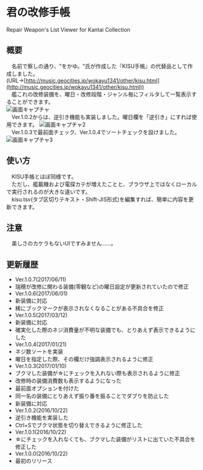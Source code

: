 # 君の改修手帳
Repair Weapon's List Viewer for Kantai Collection
## 概要
　名前で察しの通り、"をかゆ。"氏が作成した『KISU手帳』の代替品として作成しました。  
(URL→[http://music.geocities.jp/wokayu1341/other/kisu.html](http://music.geocities.jp/wokayu1341/other/kisu.html))  
　艦これの改修装備を、曜日・改修段階・ジャンル毎にフィルタして一覧表示することができます。  
![画面キャプチャ](https://cloud.githubusercontent.com/assets/3734392/19605691/638344f8-97f7-11e6-80d3-ad16dd3b3538.png)  
　Ver.1.0.2からは、逆引き機能も実装しました。曜日欄を「逆引き」にすれば使用できます。
![画面キャプチャ2](https://cloud.githubusercontent.com/assets/3734392/19618259/08329f84-9880-11e6-9237-3bd77bd60ac7.png)  
　Ver.1.0.3で最前面チェック、Ver.1.0.4でソートチェックを設けました。
![画面キャプチャ3](https://cloud.githubusercontent.com/assets/3734392/22171598/bdb3c9b4-dfd4-11e6-8cea-8f7dc23c58c1.png)  
## 使い方
　KISU手帳とほぼ同様です。  
　ただし、艦載機および電探カテが増えたことと、ブラウザ上ではなくローカルで実行されるのが大きな違いです。  
　kisu.tsv(タブ区切りテキスト・Shift-JIS形式)を編集すれば、簡単に内容を更新できます。
## 注意
　美しさのカケラもないUIですみません……。
## 更新履歴
- Ver.1.0.7(2017/06/11)
 - 瑞穂が改修に関わる装備(零観など)の曜日設定が更新されていたので修正
- Ver.1.0.6(2017/06/01)
 - 新装備に対応
 - 稀にブックマークが表示されなくなることがある不具合を修正
- Ver.1.0.5(2017/03/12)
 - 新装備に対応
 - 確実化した際のネジ消費量が不明な装備でも、とりあえず表示できるようにした
- Ver.1.0.4(2017/01/21)
 - ネジ数ソートを実装
 - 曜日を指定した際、その欄だけ強調表示されるように修正
- Ver.1.0.3(2017/01/10)
 - ブクマした装備が☆にチェックを入れない際も表示されるように修正
 - 改修時の装備消費数も表示するようになった
 - 最前面オプションを付けた
 - 同一名の装備にとりあえず振り番を振ることでダブりを防止した
 - 新装備に対応
- Ver.1.0.2(2016/10/22)
 - 逆引き機能を実装した
 - Ctrl+Sでブクマ状態を切り替えできるように修正した
- Ver.1.0.1(2016/10/22)
 - ☆にチェックを入れなくても、ブクマした装備がリストに出ていた不具合を修正した
- Ver.1.0.0(2016/10/22)
 - 最初のリリース
